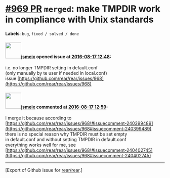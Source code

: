 [\#969 PR](https://github.com/rear/rear/pull/969) `merged`: make TMPDIR work in compliance with Unix standards
==============================================================================================================

**Labels**: `bug`, `fixed / solved / done`

#### <img src="https://avatars.githubusercontent.com/u/1788608?u=925fc54e2ce01551392622446ece427f51e2f0ce&v=4" width="50">[jsmeix](https://github.com/jsmeix) opened issue at [2016-08-17 12:48](https://github.com/rear/rear/pull/969):

i.e. no longer TMPDIR setting in default.conf  
(only manually by te user if needed in local.conf)  
issue
[https://github.com/rear/rear/issues/968](https://github.com/rear/rear/issues/968)

#### <img src="https://avatars.githubusercontent.com/u/1788608?u=925fc54e2ce01551392622446ece427f51e2f0ce&v=4" width="50">[jsmeix](https://github.com/jsmeix) commented at [2016-08-17 12:59](https://github.com/rear/rear/pull/969#issuecomment-240403162):

I merge it because according to  
[https://github.com/rear/rear/issues/968\#issuecomment-240399489](https://github.com/rear/rear/issues/968#issuecomment-240399489)  
there is no special reason why TMPDIR must be set empty  
in default.conf and without setting TMPDIR in default.conf  
everything works well for me, see
[https://github.com/rear/rear/issues/968\#issuecomment-240402745](https://github.com/rear/rear/issues/968#issuecomment-240402745)

------------------------------------------------------------------------

\[Export of Github issue for
[rear/rear](https://github.com/rear/rear).\]
